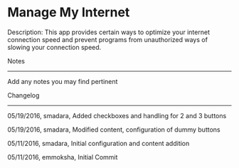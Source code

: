 Manage My Internet
===========

Description: This app provides certain ways to optimize your internet connection speed and prevent programs from unauthorized ways of slowing your connection speed.


Notes

----

Add any notes you may find pertinent
 


Changelog

----
05/19/2016, smadara, Added checkboxes and handling for 2 and 3 buttons

05/19/2016, smadara, Modified content, configuration of dummy buttons

05/11/2016, smadara, Initial configuration and content addition

05/11/2016, emmoksha, Initial Commit
